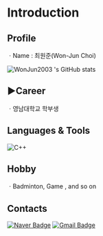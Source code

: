 # Introduction

## Profile
ㆍName : 최원준(Won-Jun Choi)

![WonJun2003 's GitHub stats](https://github-readme-stats.vercel.app/api?username=WonJun2003&show_icons=true&theme=tokyonight)

## ▶Career
ㆍ영남대학교 학부생

## Languages & Tools
![C++](https://img.shields.io/badge/C++-000080.svg?&style=for-the-badge&logo=C++&logoColor=00FFFF)

## Hobby
ㆍBadminton, Game , and so on

## Contacts
[![Naver Badge](https://img.shields.io/badge/Naver-03C75A?style=flat-square&logo=Naver&logoColor=white&link=mailto:cwjun0925@naver.com)](mailto:cwjun0925@naver.com)
[![Gmail Badge](https://img.shields.io/badge/Gmail-d14836?style=flat-square&logo=Gmail&logoColor=white&link=mailto:cwjun0925@gmail.com)](mailto:cwjun0925@gmail.com)
